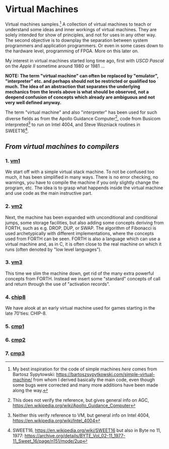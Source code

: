 # Virtual Machines

Virtual machines samples.[^1] A collection of virtual machines to teach or understand
some ideas and inner workings of virtual machines. They are solely intended for show of principles, and not for uses in any other way. The second objective is to downplay the
separation between system programmers and application programmers. Or even
in some cases down to the hardware level, programming of FPGA. More on this later on.

[^1]: My best inspiration for the code of simple machines *here* comes from Bartosz
Sypytowski: https://bartoszsypytkowski.com/simple-virtual-machine/
from whom I derived basically the main code, even though some bugs were corrected
and many more additions have been made along the way.

My interest in virtual machines started long time ago, first with *USCD Pascal*
on the *Apple II* sometime around 1980 or 1981 ...

__NOTE: The term "virtual machine" can often be replaced by "emulator", "interpreter"
etc. and perhaps should not be restricted or qualified too much. The idea of an abstraction
that separates the underlying mechanics from the levels above is what should be observed,
not a deepend confusion of concepts which already are ambiguous and not very well
defined anyway.__

The term "virtual machine" and also "interpreter" has been used for such diverse fields as
from the Apollo Guidance Computer[^2], code from Busicom interpreted[^3] to run on
Intel 4004, and Steve Wozniack routines in SWEET16[^4].

[^2]: This does not verify the reference, but gives general info on AGC,
https://en.wikipedia.org/wiki/Apollo_Guidance_Computer 
[^3]: Neither this verify reference to VM, but general info on Intel 4004,
https://en.wikipedia.org/wiki/Intel_4004
[^4]: SWEET16, https://en.wikipedia.org/wiki/SWEET16 but also in Byte no 11, 1977:
https://archive.org/details/BYTE_Vol_02-11_1977-11_Sweet_16/page/n151/mode/2up


## *From virtual machines to compilers*

### 1. [vm1](/vm1)

We start off with a simple virtual stack machine. To not be confused too much, it has been simplified
in many ways. There is no error checking, no warnings, you have to compile the machine if you only
slightly change the program, etc. The idea is to grasp what happends inside the virtual machine
and use code as the main instructive part.

### 2. [vm2](/vm2)

Next, the machine has been expanded with unconditional and conditional jumps, some
storage facilities, but also adding some concepts deriving from FORTH, such as e.g. DROP,
DUP, or SWAP. The algorithm of Fibonacci is used archetypically with different
implementations, where the concepts used from FORTH can be seen. FORTH is also a
language which can use a virtual machine and, as in C, it is often close to the real machine
on which it runs (often denoted by "low level languages").

### 3. [vm3](/vm3)

This time we slim the machine down, get rid of the many extra powerful concepts from FORTH.
Instead we insert some "standard" concepts of call and return through the use of "activation records".


### 4. [chip8](/chip8)

We have alook at an early virtual machine used for games starting in the late 70'ties: CHIP-8. 

### 5. [cmp1](/cmp1)

### 6. [cmp2](/cmp2)

### 7. [cmp3](/cmp3)


